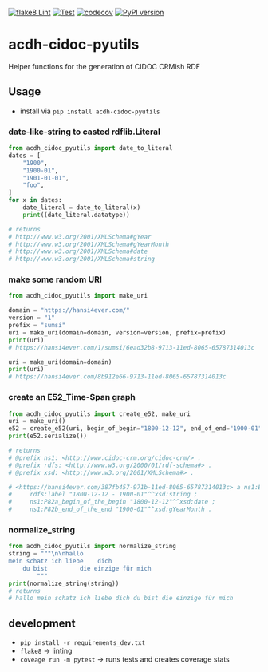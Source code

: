 [![flake8 Lint](https://github.com/acdh-oeaw/acdh-cidoc-pyutils/actions/workflows/lint.yml/badge.svg)](https://github.com/acdh-oeaw/acdh-cidoc-pyutils/actions/workflows/lint.yml)
[![Test](https://github.com/acdh-oeaw/acdh-cidoc-pyutils/actions/workflows/test.yml/badge.svg)](https://github.com/acdh-oeaw/acdh-cidoc-pyutils/actions/workflows/test.yml)
[![codecov](https://codecov.io/gh/acdh-oeaw/acdh-cidoc-pyutils/branch/main/graph/badge.svg?token=XRF7ANN1TM)](https://codecov.io/gh/acdh-oeaw/acdh-cidoc-pyutils)
[![PyPI version](https://badge.fury.io/py/acdh-cidoc-pyutils.svg)](https://badge.fury.io/py/acdh-cidoc-pyutils)

# acdh-cidoc-pyutils
Helper functions for the generation of CIDOC CRMish RDF

## Usage

* install via `pip install acdh-cidoc-pyutils`

### date-like-string to casted rdflib.Literal

```python
from acdh_cidoc_pyutils import date_to_literal
dates = [
    "1900",
    "1900-01",
    "1901-01-01",
    "foo",
]
for x in dates:
    date_literal = date_to_literal(x)
    print((date_literal.datatype))

# returns
# http://www.w3.org/2001/XMLSchema#gYear
# http://www.w3.org/2001/XMLSchema#gYearMonth
# http://www.w3.org/2001/XMLSchema#date
# http://www.w3.org/2001/XMLSchema#string
```

### make some random URI

```python
from acdh_cidoc_pyutils import make_uri

domain = "https://hansi4ever.com/"
version = "1"
prefix = "sumsi"
uri = make_uri(domain=domain, version=version, prefix=prefix)
print(uri)
# https://hansi4ever.com/1/sumsi/6ead32b8-9713-11ed-8065-65787314013c

uri = make_uri(domain=domain)
print(uri)
# https://hansi4ever.com/8b912e66-9713-11ed-8065-65787314013c
```

### create an E52_Time-Span graph

```python
from acdh_cidoc_pyutils import create_e52, make_uri
uri = make_uri()
e52 = create_e52(uri, begin_of_begin="1800-12-12", end_of_end="1900-01")
print(e52.serialize())

# returns
# @prefix ns1: <http://www.cidoc-crm.org/cidoc-crm/> .
# @prefix rdfs: <http://www.w3.org/2000/01/rdf-schema#> .
# @prefix xsd: <http://www.w3.org/2001/XMLSchema#> .

# <https://hansi4ever.com/387fb457-971b-11ed-8065-65787314013c> a ns1:E52_Time-Span ;
#     rdfs:label "1800-12-12 - 1900-01"^^xsd:string ;
#     ns1:P82a_begin_of_the_begin "1800-12-12"^^xsd:date ;
#     ns1:P82b_end_of_the_end "1900-01"^^xsd:gYearMonth .
```

### normalize_string

```python
from acdh_cidoc_pyutils import normalize_string
string = """\n\nhallo
mein schatz ich liebe    dich
    du bist         die einzige für mich
        """
print(normalize_string(string))
# returns
# hallo mein schatz ich liebe dich du bist die einzige für mich
```

## development

* `pip install -r requirements_dev.txt`
* `flake8` -> linting
* `coveage run -m pytest` -> runs tests and creates coverage stats